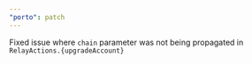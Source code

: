 ```yaml
---
"porto": patch
---
```


Fixed issue where `chain` parameter was not being propagated in `RelayActions.{upgradeAccount}`
